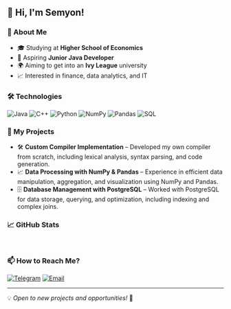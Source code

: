 ## 👋 Hi, I'm Semyon!

### 🚀 About Me
- 🎓 Studying at **Higher School of Economics**
- 💼 Aspiring **Junior Java Developer**
- 🌍 Aiming to get into an **Ivy League** university
- 📈 Interested in finance, data analytics, and IT

### 🛠️ Technologies
![Java](https://img.shields.io/badge/Java-%23007396.svg?style=for-the-badge&logo=openjdk&logoColor=white)
![C++](https://img.shields.io/badge/C++-00599C?style=for-the-badge&logo=c%2B%2B&logoColor=white)
![Python](https://img.shields.io/badge/Python-3670A0?style=for-the-badge&logo=python&logoColor=ffdd54)
![NumPy](https://img.shields.io/badge/NumPy-013243?style=for-the-badge&logo=numpy&logoColor=white)
![Pandas](https://img.shields.io/badge/Pandas-150458?style=for-the-badge&logo=pandas&logoColor=white)
![SQL](https://img.shields.io/badge/SQL-4479A1?style=for-the-badge&logo=sqlite&logoColor=white)

### 📌 My Projects
- 🛠 **Custom Compiler Implementation** – Developed my own compiler from scratch, including lexical analysis, syntax parsing, and code generation.
- 📈 **Data Processing with NumPy & Pandas** – Experience in efficient data manipulation, aggregation, and visualization using NumPy and Pandas.
- 🗄 **Database Management with PostgreSQL** – Worked with PostgreSQL for data storage, querying, and optimization, including indexing and complex joins.


### 📈 GitHub Stats
<div id="stat" align="center">
    <img src="https://github-profile-summary-cards.vercel.app/api/cards/profile-details?username=sankficeba&theme=github_dark" alt=""/>
    <img src="https://github-profile-summary-cards.vercel.app/api/cards/most-commit-language?username=sankficeba&theme=github_dark" alt=""/>
     <img src="https://github-profile-summary-cards.vercel.app/api/cards/stats?username=sankficeba&theme=github_dark" alt=""/>
</div>

### 📫 How to Reach Me?
[![Telegram](https://img.shields.io/badge/Telegram-2CA5E0?style=for-the-badge&logo=telegram&logoColor=white)](https://t.me/sankficeba)
[![Email](https://img.shields.io/badge/Email-D14836?style=for-the-badge&logo=gmail&logoColor=white)](mailto:095senka095@gmail.com)

---
💡 *Open to new projects and opportunities!* 🚀

